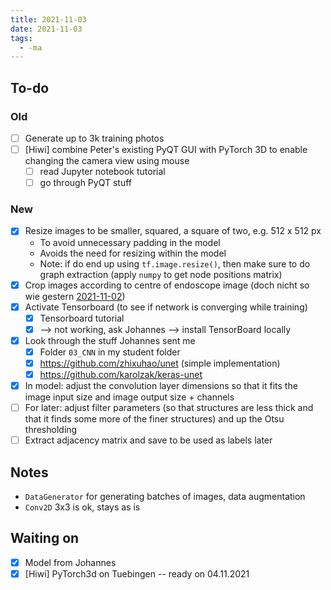 ```yaml
---
title: 2021-11-03
date: 2021-11-03
tags:
  - -ma
---
```

## To-do
### Old
* [ ] Generate up to 3k training photos
* [ ] [Hiwi] combine Peter's existing PyQT GUI with PyTorch 3D to enable changing the camera view using mouse
	* [ ] read Jupyter notebook tutorial
	* [ ] go through PyQT stuff

### New
* [x] Resize images to be smaller, squared, a square of two, e.g. 512 x 512 px
	* To avoid unnecessary padding in the model
	* Avoids the need for resizing within the model
	* Note: if do end up using `tf.image.resize()`, then make sure to do graph extraction (apply `numpy` to get node positions matrix)
* [x] Crop images according to centre of endoscope image (doch nicht so wie gestern [2021-11-02](unlisted/minutes/2021-11/2021-11-02.md))
* [x] Activate Tensorboard (to see if network is converging while training)
	* [x] Tensorboard tutorial
	* [x] --> not working, ask Johannes --> install TensorBoard locally
* [x] Look through the stuff Johannes sent me
	* [x] Folder `03_CNN` in my student folder
	* [x] https://github.com/zhixuhao/unet (simple implementation)
	* [x] https://github.com/karolzak/keras-unet
* [x] In model: adjust the convolution layer dimensions so that it fits the image input size and image output size + channels
* [ ] For later: adjust filter parameters (so that structures are less thick and that it finds some more of the finer structures) and up the Otsu thresholding
* [ ] Extract adjacency matrix and save to be used as labels later

## Notes
* `DataGenerator` for generating batches of images, data augmentation
* `Conv2D` 3x3 is ok, stays as is


## Waiting on
* [x] Model from Johannes
* [x] [Hiwi] PyTorch3d on Tuebingen -- ready on 04.11.2021